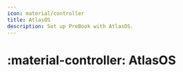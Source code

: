 ```yaml
---
icon: material/controller
title: AtlasOS
description: Set up PreBook with AtlasOS.
---
```


# :material-controller: AtlasOS

